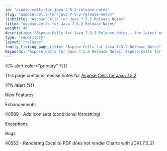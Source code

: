 ```yaml
---
id: "aspose-cells-for-java-7-5-2-release-notes"
slug: "aspose-cells-for-java-7-5-2-release-notes"
linktitle: "Aspose.Cells for Java 7.5.2 Release Notes"
title: "Aspose.Cells for Java 7.5.2 Release Notes"
weight: 40
description: "Aspose.Cells for Java 7.5.2 Release Notes – the latest enhancements, new features, and fixes."
type: "repository"
layout: "release"
family_listing_page_title: "Aspose.Cells for Java 7.5.2 Release Notes"
keywords: "Aspose.Cells for Java 7.5.2 Release Notes, Aspose.Cells for Java 7.5.2 updates and fixes"
---
```


{{% alert color="primary" %}} 

This page contains release notes for [Aspose.Cells for Java 7.5.2](https://releases.aspose.com/cells/java/new-releases/aspose.cells-for-java-7.5.2/)

{{% /alert %}} 

New Features 

Enhancements 

40589 - Add icon sets (conditional formatting) 

Exceptions 

Bugs 

40553 - Rendering Excel to PDF does not render Charts with JDK1.7.0_21 
